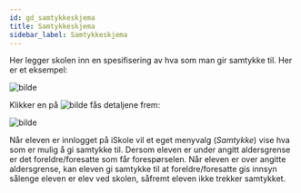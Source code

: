 ```yaml
---
id: gd_samtykkeskjema
title: Samtykkeskjema
sidebar_label: Samtykkeskjema
---
```



Her legger skolen inn en spesifisering av hva som man gir samtykke til. Her er et eksempel:

![bilde](https://user-images.githubusercontent.com/80097133/194519013-83810042-7499-48ea-bc2b-8d03a769feda.png)

Klikker en på ![bilde](https://user-images.githubusercontent.com/80097133/194519572-fb80ce09-5c8d-4813-ab5f-edc85cc2ff16.png)
 fås detaljene frem:
 
 ![bilde](https://user-images.githubusercontent.com/80097133/194519821-d22ba397-6663-4dc8-b41c-d97e04032729.png)

 Når eleven er innlogget på iSkole vil et eget menyvalg (_Samtykke_) vise hva som er mulig å gi samtykke til.
 Dersom eleven er under angitt aldersgrense er det foreldre/foresatte som får forespørselen. Når eleven er over angitte aldersgrense, kan eleven gi samtykke til at foreldre/foresatte gis innsyn sålenge eleven er elev ved skolen, såfremt eleven ikke trekker samtykket.
